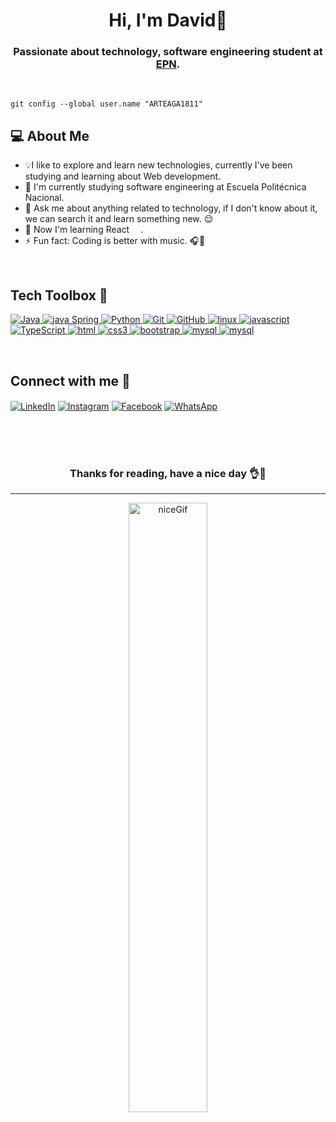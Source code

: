 <h1 align="center">Hi, I'm David👋 </h1>
<h3 align="center">Passionate about technology, software engineering student at <a href="https://www.epn.edu.ec/" target="_blank">EPN</a>.</h3>

<br>

```
git config --global user.name "ARTEAGA1811"
```

## 💻 About Me
- 💡I like to explore and learn new technologies, currently I've been studying and learning about Web development.
- 🏫 I'm currently studying software engineering at Escuela Politécnica Nacional.
- 💬 Ask me about anything related to technology, if I don't know about it, we can search it and learn something new. 😌
- 🌱 Now I'm learning React <img width ='14px' src="https://upload.wikimedia.org/wikipedia/commons/thumb/a/a7/React-icon.svg/2300px-React-icon.svg.png">.
- ⚡ Fun fact: Coding is better with music. 🎧🎸


<br>

## Tech Toolbox 🔧


<a href="https://www.java.com" target="_blank"> <img src="https://img.shields.io/badge/JAVA-f2f2f2?style=for-the-badge&logo=JAVA&logoColor=red" alt="Java"/> </a>
<a href="https://spring.io/" target="_blank"> <img src="https://img.shields.io/badge/Spring-67AA3C?style=for-the-badge&logo=Spring&logoColor=black" alt="java Spring"/> </a>
<a href="https://www.python.org" target="_blank"> <img src="https://img.shields.io/badge/Python-FFD43B?style=for-the-badge&logo=python&logoColor=darkgreen" alt="Python"/> </a>
<a href="https://git-scm.com/" target="_blank"> <img src="https://img.shields.io/badge/GIT-E44C30?style=for-the-badge&logo=git&logoColor=white" alt="Git"/> </a>
<a href="https://github.com/" target="_blank"> <img src="https://img.shields.io/badge/GitHub-100000?style=for-the-badge&logo=github&logoColor=white" alt="GitHub"/>
<a href="https://www.linux.org/" target="_blank"> <img src="https://img.shields.io/badge/Linux-6693e6?style=for-the-badge&logo=linux&logoColor=black" alt="linux"/> </a>
<a href="https://developer.mozilla.org/es/docs/Web/JavaScript" target="_blank"> <img src="https://img.shields.io/badge/JavaScript-EAD41C?style=for-the-badge&logo=JavaScript&logoColor=black" alt="javascript"/> </a>
<a href="https://www.typescriptlang.org/" target="_blank"> <img src="https://img.shields.io/badge/TypeScript-3178C6?style=for-the-badge&logo=TypeScript&logoColor=white" alt="TypeScript"/> </a>
<a href="https://developer.mozilla.org/es/docs/Glossary/HTML5" target="_blank"> <img src="https://img.shields.io/badge/HTML-E56027?style=for-the-badge&logo=HTML5&logoColor=black" alt="html"/> </a>
<a href="https://developer.mozilla.org/es/docs/Web/CSS" target="_blank"> <img src="https://img.shields.io/badge/CSS-008EC6?style=for-the-badge&logo=CSS3&logoColor=black" alt="css3"/> </a>
<a href="https://getbootstrap.com/" target="_blank"> <img src="https://img.shields.io/badge/BOOTSTRAP-7431FA?style=for-the-badge&logo=BOOTSTRAP&logoColor=white" alt="bootstrap"/> </a>
<a href="https://www.mysql.com/" target="_blank"> <img src="https://img.shields.io/badge/MySQL-F2F2F2?style=for-the-badge&logo=MySQL&logoColor=blue" alt="mysql"/> </a>
<a href="https://www.postgresql.org/" target="_blank"> <img src="https://img.shields.io/badge/POSTGRESQL-F2F2F2?style=for-the-badge&logo=POSTGRESQL&logoColor=blue" alt="mysql"/> </a>

<br>

## Connect with me 🤝


[<img align="center" alt="LinkedIn" src="https://img.shields.io/badge/LinkedIn-0077B5?style=for-the-badge&logo=linkedin&logoColor=white" />](https://www.linkedin.com/in/david-arteaga-a42578214/) 
[<img align="center" alt="Instagram" src="https://img.shields.io/badge/Instagram-E44A58?style=for-the-badge&logo=instagram&logoColor=white" />](https://www.instagram.com/davidarteaga1811/) 
[<img align="center" alt="Facebook" src="https://img.shields.io/badge/Facebook-0E8EF1?style=for-the-badge&logo=facebook&logoColor=white" />](https://www.facebook.com/david.arteaga.37266) 
[<img align="center" alt="WhatsApp" src="https://img.shields.io/badge/WhatsApp-47BF55?style=for-the-badge&logo=whatsapp&logoColor=white" />](https://wa.me/593995461657) 

<br>
<br>
<br>

<h3 align="center">Thanks for reading, have a nice day 👌🎉</h3>
    
---

<p align="center">
    <img src="https://c.tenor.com/uYP_Nkq8VPsAAAAd/coding-hello-world.gif" width="50%" alt="niceGif">
</p>
    


